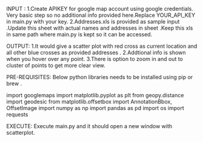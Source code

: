 INPUT : 
1.Create APIKEY for google map account using google credentials. Very basic step so no additional info provided here.Replace YOUR_API_KEY in main.py with your key.
2.Addresses.xls is provided as sample input .Update this sheet with actual names and addresses in sheet .Keep this xls in same path where main.py is kept so it can be accessed.

OUTPUT:
1.It would give a scatter plot with red cross as current location and all other blue crosses as provided addresses .
2.Addtional info is shown when you hover over any point.
3.There is option to zoom in and out to cluster of points to get more clear view.

PRE-REQUISITES: 
Below python libraries needs to be installed using pip or brew .

import googlemaps
import matplotlib.pyplot as plt
from geopy.distance import geodesic
from matplotlib.offsetbox import AnnotationBbox, OffsetImage
import numpy as np 
import pandas as pd
import os 
import requests 

EXECUTE:
Execute main.py and it should open a new window with scatterplot.
